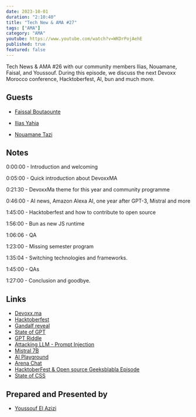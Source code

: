 ```yaml
---
date: 2023-10-01
duration: "2:10:40"
title: "Tech New & AMA #27"
tags: ["AMA"]
category: "AMA"
youtube: https://www.youtube.com/watch?v=WKDrPojAehE
published: true
featured: false
---
```


Tech News & AMA #26 with our community members Ilias, Nouamane, Faisal, and Youssouf. During this episode, we discuss the next Devoxx Morocco conference, Hacktoberfest, AI, bun and much more.

## Guests

- [Faissal Boutaounte](https://twitter.com/bfaissal)

- [Ilias Yahia](https://twitter.com/ilias_yahia)

- [Nouamane Tazi](https://www.linkedin.com/in/nouamanetazi/)

## Notes

0:00:00 - Introduction and welcoming

0:05:00 - Quick introduction about DevoxxMA

0:21:30 - DevoxxMa theme for this year and community programme

0:46:00 - AI news, Amazon Alexa AI, one year after GPT-3, Mistral and more

1:45:00 - Hacktoberfest and how to contribute to open source

1:56:00 - Bun as new JS runtime

1:06:06 - QA

1:23:00 - Missing semester program

1:35:04 - Switching technologies and frameworks.

1:45:00 - QAs

1:27:00 - Conclusion and goodbye.

## Links

- [Devoxx.ma](https://devoxx.ma)
- [Hacktoberfest](https://hacktoberfest.com/)
- [Gandalf reveal](https://gandalf.lakera.ai/)
- [State of GPT](https://www.youtube.com/watch?v=bZQun8Y4L2A)
- [GPT Riddle](https://gptriddle.com/welcome)
- [Attacking LLM - Prompt Injection](https://www.youtube.com/watch?v=Sv5OLj2nVAQ)
- [Mistral 7B](https://mistral.ai/news/announcing-mistral-7b/)
- [AI Playground](https://sdk.vercel.ai/)
- [Arena Chat](https://chat.lmsys.org/?arena)
- [HacktoberFest & Open source Geeksblabla Episode](https://geeksblabla.io/blablas/hacktoberfest-open-source)
- [State of CSS](https://stateofcss.com/en-US)

## Prepared and Presented by

- [Youssouf El Azizi](https://elaazizi.com/)
